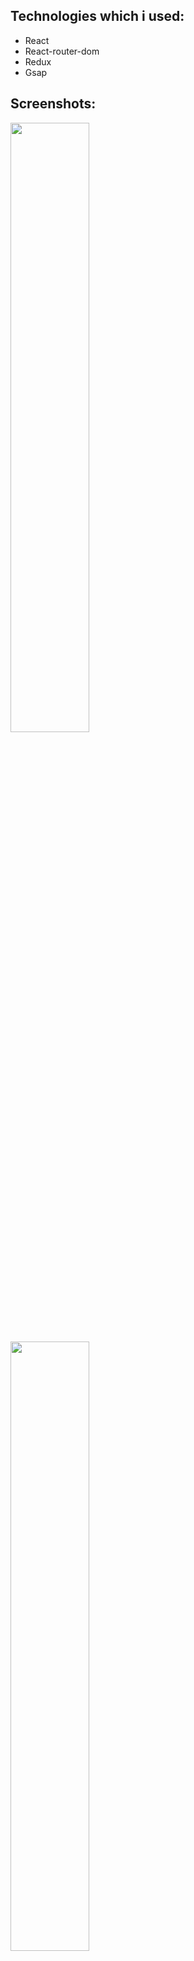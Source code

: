 ## Technologies which i used:
- React
- React-router-dom
- Redux
- Gsap

## Screenshots:

<img src="https://res.cloudinary.com/dpbxiirtq/image/upload/v1605463761/WorkoutsNotebook/account_full_bkyqkh.png" width="50%"></img> <img src="https://res.cloudinary.com/dpbxiirtq/image/upload/v1605464023/WorkoutsNotebook/workout_page_full_ntcs1w.png" width="50%"></img> <img src="https://res.cloudinary.com/dpbxiirtq/image/upload/v1605464103/WorkoutsNotebook/calenadr_full_rjqvd4.png" width="50%"></img> 
<img src="https://res.cloudinary.com/dpbxiirtq/image/upload/v1605466078/WorkoutsNotebook/login_prbjhm.png" width="50%"></img> 

<img src="https://res.cloudinary.com/dpbxiirtq/image/upload/v1605464976/WorkoutsNotebook/acccount_mobile_lkytlg.png" width="25%"></img> <img src="https://res.cloudinary.com/dpbxiirtq/image/upload/v1605465049/WorkoutsNotebook/workout_page_mobile_vuouu9.png" width="25%"></img> <img src="https://res.cloudinary.com/dpbxiirtq/image/upload/v1605465184/WorkoutsNotebook/calenadr_mobile_xfxwxp.png" width="25></img> 
<img src="https://res.cloudinary.com/dpbxiirtq/image/upload/v1605466180/WorkoutsNotebook/login_mobile_kfupeb.png" width="25></img> 


